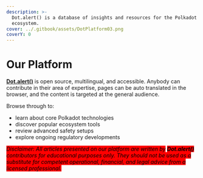 ```yaml
---
description: >-
  Dot.alert() is a database of insights and resources for the Polkadot
  ecosystem.
cover: ../.gitbook/assets/DotPlatform03.png
coverY: 0
---
```


# Our Platform

[**Dot.alert()**](../) is open source, multilingual, and accessible. Anybody can contribute in their area of expertise, pages can be auto translated in the browser, and the content is targeted at the general audience.

Browse through to:

* learn about core Polkadot technologies
* discover popular ecosystem tools
* review advanced safety setups
* explore ongoing regulatory developments



_<mark style="background-color:red;">Disclaimer: All articles presented on our platform are written by</mark> <mark style="background-color:red;"></mark><mark style="background-color:red;">**Dot.alert()**</mark> <mark style="background-color:red;"></mark><mark style="background-color:red;">contributors for educational purposes only. They should not be used as a substitute for competent operational, financial, and legal advice from a licensed professional.</mark>_&#x20;

